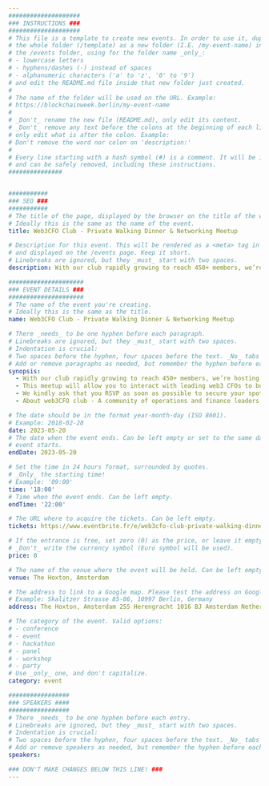 ```yaml
---
####################
### INSTRUCTIONS ###
####################
# This file is a template to create new events. In order to use it, duplicate
# the whole folder (/template) as a new folder (I.E. /my-event-name) inside of
# the /events folder, using for the folder name _only_:
# - lowercase letters
# - hyphens/dashes (-) instead of spaces
# - alphanumeric characters ('a' to 'z', '0' to '9')
# and edit the README.md file inside that new folder just created.
#
# The name of the folder will be used on the URL. Example:
# https://blockchainweek.berlin/my-event-name
#
# _Don't_ rename the new file (README.md), only edit its content.
# _Don't_ remove any text before the colons at the beginning of each line,
# only edit what is after the colon. Example:
# Don't remove the word nor colon on 'description:'
#
# Every line starting with a hash symbol (#) is a comment. It will be ignored
# and can be safely removed, including these instructions.
###############


###########
### SEO ###
###########
# The title of the page, displayed by the browser on the title of the window.
# Ideally this is the same as the name of the event.
title: Web3CFO Club - Private Walking Dinner & Networking Meetup

# Description for this event. This will be rendered as a <meta> tag in the HTML,
# and displayed on the /events page. Keep it short.
# Linebreaks are ignored, but they _must_ start with two spaces.
description: With our club rapidly growing to reach 450+ members, we’re hosting an exclusive networking event where you can meet and interact with other leaders of the web3 industry. 

#####################
### EVENT DETAILS ###
#####################
# The name of the event you're creating.
# Ideally this is the same as the title.
name: Web3CFO Club - Private Walking Dinner & Networking Meetup

# There _needs_ to be one hyphen before each paragraph.
# Linebreaks are ignored, but they _must_ start with two spaces.
# Indentation is crucial:
# Two spaces before the hyphen, four spaces before the text. _No_ tabs allowed.
# Add or remove paragraphs as needed, but remember the hyphen before each entry.
synopsis:
  - With our club rapidly growing to reach 450+ members, we’re hosting an exclusive networking event where you can meet and interact with other leaders of the web3 industry. Our club consists of C-level executives from companies like The Graph, Aave, Cryptio, Rarible, Ledger, The Sandbox, Safe, Near Foundation, and many more. 
  - This meetup will allow you to interact with leading web3 CFOs to build lasting relationships in real life. Full-course dinner meals & beverages will be served in an informal setup, and the agenda of the meetup will be announced in due course. 
  - We kindly ask that you RSVP as soon as possible to secure your spot, as the venue has limited capacity. 
  - About web3CFO club - A community of operations and finance leaders in web3 curated by Request Finance, the industry leader in crypto invoicing, payroll, and expenses. Our 450+ members share best practices on web3 operations and recommendations on tooling to allow you to scale your web3 business in a compliant way.

# The date should be in the format year-month-day (ISO 8601).
# Example: 2018-02-28
date: 2023-05-20
# The date when the event ends. Can be left empty or set to the same day the
# event starts.
endDate: 2023-05-20

# Set the time in 24 hours format, surrounded by quotes.
# _Only_ the starting time!
# Example: '09:00'
time: '18:00'
# Time when the event ends. Can be left empty.
endTime: '22:00'

# The URL where to acquire the tickets. Can be left empty.
tickets: https://www.eventbrite.fr/e/web3cfo-club-private-walking-dinner-networking-meetup-tickets-617733957897

# If the entrance is free, set zero (0) as the price, or leave it empty.
# _Don't_ write the currency symbol (Euro symbol will be used).
price: 0

# The name of the venue where the event will be held. Can be left empty.
venue: The Hoxton, Amsterdam

# The address to link to a Google map. Please test the address on Google Maps.
# Example: Skalitzer Strasse 85-86, 10997 Berlin, Germany
address: The Hoxton, Amsterdam 255 Herengracht 1016 BJ Amsterdam Netherlands

# The category of the event. Valid options:
# - conference
# - event
# - hackathon
# - panel
# - workshop
# - party
# Use _only_ one, and don't capitalize.
category: event

#################
### SPEAKERS ####
#################
# There _needs_ to be one hyphen before each entry.
# Linebreaks are ignored, but they _must_ start with two spaces.
# Indentation is crucial:
# Two spaces before the hyphen, four spaces before the text. _No_ tabs allowed.
# Add or remove speakers as needed, but remember the hyphen before each entry.
speakers:

### DON'T MAKE CHANGES BELOW THIS LINE! ###
---
```


<!-- ### DON'T MAKE CHANGES BELOW THIS LINE! ### -->

<Event-Content/>

